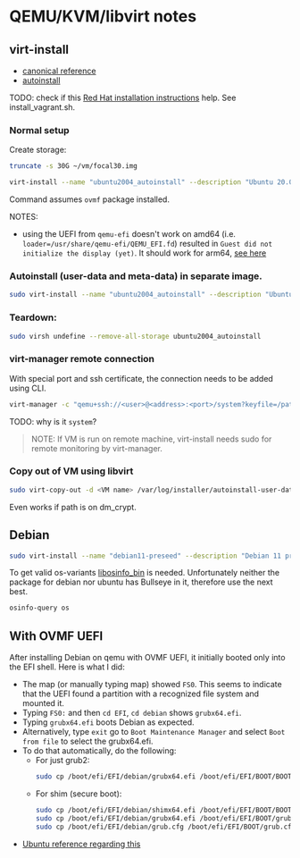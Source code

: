 # QEMU/KVM/libvirt notes
## virt-install
- [canonical reference](https://wiki.ubuntu.com/UEFI/virt-install)
- [autoinstall](https://ubuntu.com/server/docs/install/autoinstall-quickstart)

TODO: check if this [Red Hat installation instructions](https://access.redhat.com/documentation/en-us/red_hat_container_development_kit/2.1/html/installation_guide/installing_container_development_kit_on_red_hat_enterprise_linux) help. See install_vagrant.sh.
### Normal setup
Create storage:
```sh
truncate -s 30G ~/vm/focal30.img
```

```sh
virt-install --name "ubuntu2004_autoinstall" --description "Ubuntu 20.04 autoinstall" --memory 2048 --vcpus=2 --cpu host --boot loader=/usr/share/OVMF/OVMF_CODE.fd --disk path=~/vm/focal30.img,format=raw,device=disk,bus=virtio,cache=none --graphics vnc,listen=0.0.0.0 --cdrom /tmp/ubuntu-amd64-autoinstall.iso --hvm --os-variant=ubuntu20.04 --noautoconsole
```
Command assumes `ovmf` package installed.

NOTES:
- using the UEFI from `qemu-efi` doesn't work on amd64 (i.e. `loader=/usr/share/qemu-efi/QEMU_EFI.fd`) resulted in `Guest did not initialize the display (yet)`. It should work for arm64, [see here](https://wiki.debian.org/UEFI#ARM64_platform:_UEFI.2C_U-Boot.2C_Fastboot.2C_etc.)

### Autoinstall (user-data and meta-data) in separate image.
```sh
sudo virt-install --name "ubuntu2004_autoinstall" --description "Ubuntu 20.04 autoinstall" --memory 2048 --vcpus=2 --cpu host --boot loader=/usr/share/OVMF/OVMF_CODE.fd --disk path=/tmp/focal30.img,format=raw,device=disk,bus=virtio,cache=none --disk path=/tmp/seed.iso,format=raw,device=disk,bus=virtio,cache=none --graphics vnc,listen=0.0.0.0 --cdrom /tmp/ubuntu-amd64.iso --hvm --os-variant=ubuntu20.04 --noautoconsole
```

### Teardown:
```sh
sudo virsh undefine --remove-all-storage ubuntu2004_autoinstall
```

### virt-manager remote connection
With special port and ssh certificate, the connection needs to be added using CLI.
```sh
virt-manager -c "qemu+ssh://<user>@<address>:<port>/system?keyfile=/path/to/identity/file"
```
TODO: why is it `system`?

> NOTE: If VM is run on remote machine, virt-install needs sudo for remote monitoring by virt-manager. 

### Copy out of VM using libvirt
```sh
sudo virt-copy-out -d <VM name> /var/log/installer/autoinstall-user-data /tmp
```
Even works if path is on dm_crypt.


## Debian
```sh
sudo virt-install --name "debian11-preseed" --description "Debian 11 preseeded" --memory 2048 --vcpus=2 --cpu host --boot loader=/usr/share/OVMF/OVMF_CODE.fd --disk path=/home/jefe/pool/bullseye30g.img,format=raw,device=disk,bus=virtio,cache=none --graphics vnc,listen=0.0.0.0 --cdrom ~/debian-amd64-preseed.iso --hvm --os-variant=debian10 --noautoconsole
```

To get valid os-variants [libosinfo_bin](https://packages.ubuntu.com/focal/libosinfo-bin) is needed.
Unfortunately neither the package for debian nor ubuntu has Bullseye in it, therefore use the next best.
```sh
osinfo-query os
```

## With OVMF UEFI
After installing Debian on qemu with OVMF UEFI, it initially booted only into the EFI shell.
Here is what I did:
- The map (or manually typing map) showed `FS0`. This seems to indicate that the UEFI found a partition with a recognized file system and mounted it.
- Typing `FS0:` and then `cd EFI`, `cd debian` shows `grubx64.efi`.
- Typing `grubx64.efi` boots Debian as expected.
- Alternatively, type `exit` go to `Boot Maintenance Manager` and select `Boot from file` to select the grubx64.efi.
- To do that automatically, do the following:
    * For just grub2:
        ```sh
        sudo cp /boot/efi/EFI/debian/grubx64.efi /boot/efi/EFI/BOOT/BOOTX64.EFI
        ```
    * For shim (secure boot):
        ```sh
        sudo cp /boot/efi/EFI/debian/shimx64.efi /boot/efi/EFI/BOOT/BOOTX64.EFI
        sudo cp /boot/efi/EFI/debian/grubx64.efi /boot/efi/EFI/BOOT/grubx64.efi
        sudo cp /boot/efi/EFI/debian/grub.cfg /boot/efi/EFI/BOOT/grub.cfg
        ```
- [Ubuntu reference regarding this](https://wiki.ubuntu.com/UEFI/SecureBoot/Testing)